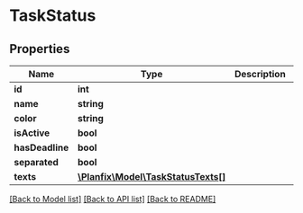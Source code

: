 # TaskStatus

## Properties
Name | Type | Description | Notes
------------ | ------------- | ------------- | -------------
**id** | **int** |  | [optional] 
**name** | **string** |  | [optional] 
**color** | **string** |  | [optional] 
**isActive** | **bool** |  | [optional] 
**hasDeadline** | **bool** |  | [optional] 
**separated** | **bool** |  | [optional] 
**texts** | [**\Planfix\Model\TaskStatusTexts[]**](TaskStatusTexts.md) |  | [optional] 

[[Back to Model list]](../../README.md#documentation-for-models) [[Back to API list]](../../README.md#documentation-for-api-endpoints) [[Back to README]](../../README.md)

